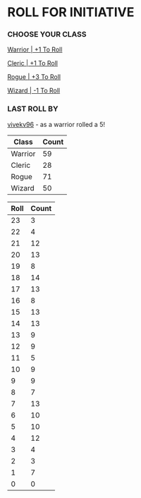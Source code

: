 # ROLL FOR INITIATIVE
### CHOOSE YOUR CLASS

[Warrior | +1 To Roll](https://github.com/benjaminsampica/benjaminsampica/issues/new?title=roll%7Cwarrior&body=Just+click+%27Submit+new+issue%27.)

[Cleric | +1 To Roll](https://github.com/benjaminsampica/benjaminsampica/issues/new?title=roll%7Ccleric&body=Just+click+%27Submit+new+issue%27.)

[Rogue | +3 To Roll](https://github.com/benjaminsampica/benjaminsampica/issues/new?title=roll%7Crogue&body=Just+click+%27Submit+new+issue%27.)

[Wizard | -1 To Roll](https://github.com/benjaminsampica/benjaminsampica/issues/new?title=roll%7Cwizard&body=Just+click+%27Submit+new+issue%27.)
### LAST ROLL BY
[vivekv96](https://www.github.com/vivekv96) - as a warrior rolled a 5!

|Class|Count|
|-|-|
|Warrior|59|
|Cleric|28|
|Rogue|71|
|Wizard|50|

|Roll|Count|
|-|-|
|23|3
|22|4
|21|12
|20|13
|19|8
|18|14
|17|13
|16|8
|15|13
|14|13
|13|9
|12|9
|11|5
|10|9
|9|9
|8|7
|7|13
|6|10
|5|10
|4|12
|3|4
|2|3
|1|7
|0|0
